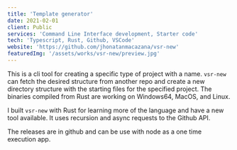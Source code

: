 ```yaml
---
title: 'Template generator'
date: 2021-02-01
client: Public
services: 'Command Line Interface development, Starter code'
tech: 'Typescript, Rust, Github, VSCode'
website: 'https://github.com/jhonatanmacazana/vsr-new'
featuredImg: '/assets/works/vsr-new/preview.jpg'
---
```


This is a cli tool for creating a specific type of project with a name. `vsr-new` can fetch the desired structure from another repo and create a new directory structure with the starting files for the specified project. The binaries compiled from Rust are working on Windows64, MacOS, and Linux.

I built `vsr-new` with Rust for learning more of the language and have a new tool available. It uses recursion and async requests to the Github API.

The releases are in github and can be use with node as a one time execution app. 
